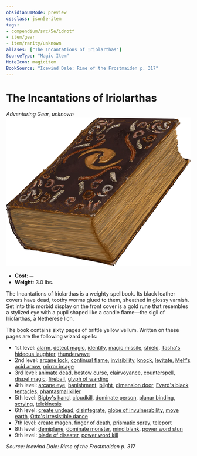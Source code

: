 ```yaml
---
obsidianUIMode: preview
cssclass: json5e-item
tags:
- compendium/src/5e/idrotf
- item/gear
- item/rarity/unknown
aliases: ["The Incantations of Iriolarthas"]
SourceType: "Magic Item"
NoteIcon: magicitem
BookSource: "Icewind Dale: Rime of the Frostmaiden p. 317"
---
```

# The Incantations of Iriolarthas
*Adventuring Gear, unknown*  
![](https://raw.githubusercontent.com/5etools-mirror-2/5etools-img/main/items/IDRotF/The%20Incantations%20of%20Iriolarthas.webp#right)  

- **Cost**: ⏤
- **Weight**: 3.0 lbs.

The Incantations of Iriolarthas is a weighty spellbook. Its black leather covers have dead, toothy worms glued to them, sheathed in glossy varnish. Set into this morbid display on the front cover is a gold rune that resembles a stylized eye with a pupil shaped like a candle flame—the sigil of Iriolarthas, a Netherese lich.

The book contains sixty pages of brittle yellow vellum. Written on these pages are the following wizard spells:

- 1st level: [alarm](/2-Mechanics/CLI/spells/alarm.md), [detect magic](/2-Mechanics/CLI/spells/detect-magic.md), [identify](/2-Mechanics/CLI/spells/identify.md), [magic missile](/2-Mechanics/CLI/spells/magic-missile.md), [shield](/2-Mechanics/CLI/spells/shield.md), [Tasha's hideous laughter](/2-Mechanics/CLI/spells/tashas-hideous-laughter.md), [thunderwave](/2-Mechanics/CLI/spells/thunderwave.md)  
- 2nd level: [arcane lock](/2-Mechanics/CLI/spells/arcane-lock.md), [continual flame](/2-Mechanics/CLI/spells/continual-flame.md), [invisibility](/2-Mechanics/CLI/spells/invisibility.md), [knock](/2-Mechanics/CLI/spells/knock.md), [levitate](/2-Mechanics/CLI/spells/levitate.md), [Melf's acid arrow](/2-Mechanics/CLI/spells/melfs-acid-arrow.md), [mirror image](/2-Mechanics/CLI/spells/mirror-image.md)  
- 3rd level: [animate dead](/2-Mechanics/CLI/spells/animate-dead.md), [bestow curse](/2-Mechanics/CLI/spells/bestow-curse.md), [clairvoyance](/2-Mechanics/CLI/spells/clairvoyance.md), [counterspell](/2-Mechanics/CLI/spells/counterspell.md), [dispel magic](/2-Mechanics/CLI/spells/dispel-magic.md), [fireball](/2-Mechanics/CLI/spells/fireball.md), [glyph of warding](/2-Mechanics/CLI/spells/glyph-of-warding.md)  
- 4th level: [arcane eye](/2-Mechanics/CLI/spells/arcane-eye.md), [banishment](/2-Mechanics/CLI/spells/banishment.md), [blight](/2-Mechanics/CLI/spells/blight.md), [dimension door](/2-Mechanics/CLI/spells/dimension-door.md), [Evard's black tentacles](/2-Mechanics/CLI/spells/evards-black-tentacles.md), [phantasmal killer](/2-Mechanics/CLI/spells/phantasmal-killer.md)  
- 5th level: [Bigby's hand](/2-Mechanics/CLI/spells/bigbys-hand.md), [cloudkill](/2-Mechanics/CLI/spells/cloudkill.md), [dominate person](/2-Mechanics/CLI/spells/dominate-person.md), [planar binding](/2-Mechanics/CLI/spells/planar-binding.md), [scrying](/2-Mechanics/CLI/spells/scrying.md), [telekinesis](/2-Mechanics/CLI/spells/telekinesis.md)  
- 6th level: [create undead](/2-Mechanics/CLI/spells/create-undead.md), [disintegrate](/2-Mechanics/CLI/spells/disintegrate.md), [globe of invulnerability](/2-Mechanics/CLI/spells/globe-of-invulnerability.md), [move earth](/2-Mechanics/CLI/spells/move-earth.md), [Otto's irresistible dance](/2-Mechanics/CLI/spells/ottos-irresistible-dance.md)  
- 7th level: [create magen](/2-Mechanics/CLI/spells/create-magen-idrotf.md), [finger of death](/2-Mechanics/CLI/spells/finger-of-death.md), [prismatic spray](/2-Mechanics/CLI/spells/prismatic-spray.md), [teleport](/2-Mechanics/CLI/spells/teleport.md)  
- 8th level: [demiplane](/2-Mechanics/CLI/spells/demiplane.md), [dominate monster](/2-Mechanics/CLI/spells/dominate-monster.md), [mind blank](/2-Mechanics/CLI/spells/mind-blank.md), [power word stun](/2-Mechanics/CLI/spells/power-word-stun.md)  
- 9th level: [blade of disaster](/2-Mechanics/CLI/spells/blade-of-disaster-tce.md), [power word kill](/2-Mechanics/CLI/spells/power-word-kill.md)  

*Source: Icewind Dale: Rime of the Frostmaiden p. 317*